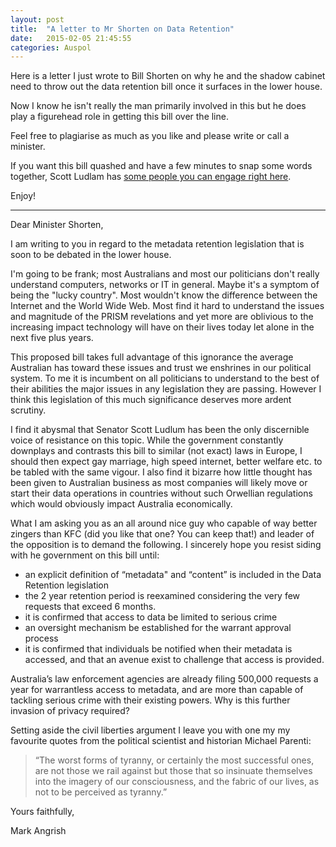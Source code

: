 ```yaml
---
layout: post
title:  "A letter to Mr Shorten on Data Retention"
date:   2015-02-05 21:45:55
categories: Auspol
---
```


Here is a letter I just wrote to Bill Shorten on why he and the shadow cabinet
need to throw out the data retention bill once it surfaces in the lower house.

Now I know he isn't really the man primarily involved in this but he does
play a figurehead role in getting this bill over the line.

Feel free to plagiarise as much as you like and please write or call a minister.

If you want this bill quashed and have a few minutes to snap some words together,
Scott Ludlam has [some people you can engage right here](http://scott-ludlam.greensmps.org.au/call-labor-senator-stop-data-retention).

Enjoy!


---


Dear Minister Shorten,

I am writing to you in regard to the metadata retention legislation that is soon to be debated in the lower house.

I'm going to be frank; most Australians and most our politicians don't really understand computers, networks or IT in general. Maybe it's a symptom of being the "lucky country". Most wouldn't know the difference between the Internet and the World Wide Web. Most find it hard to understand the issues and magnitude of the PRISM revelations and yet more are oblivious to the increasing impact technology will have on their lives today let alone in the next five plus years.

This proposed bill takes full advantage of this ignorance the average Australian has toward these issues and trust we enshrines in our political system. To me it is incumbent on all politicians to understand to the best of their abilities the major issues in any legislation they are passing. However I think this legislation of this much significance deserves more ardent scrutiny.

I find it abysmal that Senator Scott Ludlum has been the only discernible voice of resistance on this topic. While the government constantly downplays and contrasts this bill to similar (not exact) laws in Europe, I should then expect gay marriage, high speed internet, better welfare etc. to be tabled with the same vigour. I also find it bizarre how little thought has been given to Australian business as most companies will likely move or start their data operations in countries without such Orwellian regulations which would obviously impact Australia economically.

What I am asking you as an all around nice guy who capable of way better zingers than KFC (did you like that one? You can keep that!) and leader of the opposition is to demand the following. I sincerely hope you resist siding with he government on this bill until:

- an explicit definition of “metadata" and “content” is included in the Data Retention legislation
- the 2 year retention period is reexamined considering the very few requests that exceed 6 months.
- it is confirmed that access to data be limited to serious crime
- an oversight mechanism be established for the warrant approval process
- it is confirmed that individuals be notified when their metadata is accessed, and that an avenue exist to challenge that access is provided.

Australia’s law enforcement agencies are already filing 500,000 requests a year for warrantless access to metadata, and are more than capable of tackling serious crime with their existing powers. Why is this further invasion of privacy required?

Setting aside the civil liberties argument I leave you with one my my favourite quotes from the political scientist and historian Michael Parenti:

>“The worst forms of tyranny, or certainly the most successful ones, are not those we rail against but those that so insinuate themselves into the imagery of our consciousness, and the fabric of our lives, as not to be perceived as tyranny.”


Yours faithfully,


Mark Angrish
